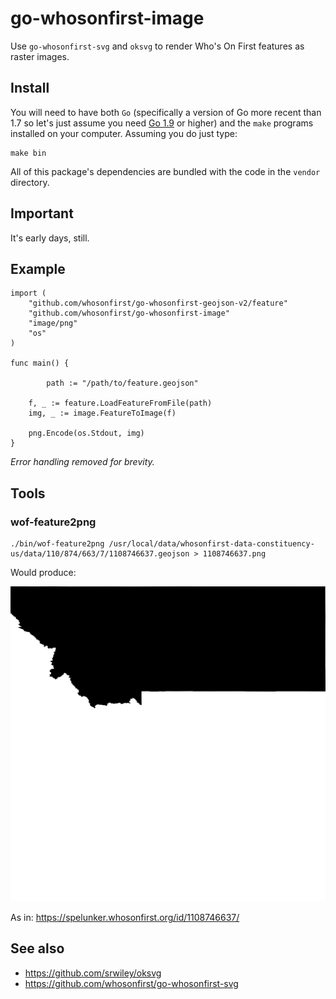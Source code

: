 # go-whosonfirst-image

Use `go-whosonfirst-svg` and `oksvg` to render Who's On First features as raster images.

## Install

You will need to have both `Go` (specifically a version of Go more recent than 1.7 so let's just assume you need [Go 1.9](https://golang.org/dl/) or higher) and the `make` programs installed on your computer. Assuming you do just type:

```
make bin
```

All of this package's dependencies are bundled with the code in the `vendor` directory.

## Important

It's early days, still.

## Example

```
import (
	"github.com/whosonfirst/go-whosonfirst-geojson-v2/feature"
	"github.com/whosonfirst/go-whosonfirst-image"
	"image/png"
	"os"
)

func main() {

     	path := "/path/to/feature.geojson"
	
	f, _ := feature.LoadFeatureFromFile(path)
	img, _ := image.FeatureToImage(f)

	png.Encode(os.Stdout, img)
}
```

_Error handling removed for brevity._

## Tools

### wof-feature2png

```
./bin/wof-feature2png /usr/local/data/whosonfirst-data-constituency-us/data/110/874/663/7/1108746637.geojson > 1108746637.png
```

Would produce:

![](images/1108746637.png)

As in: https://spelunker.whosonfirst.org/id/1108746637/

## See also

* https://github.com/srwiley/oksvg
* https://github.com/whosonfirst/go-whosonfirst-svg
